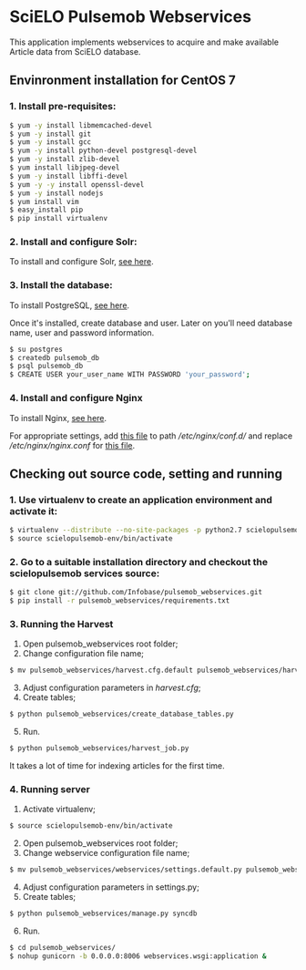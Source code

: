 # SciELO Pulsemob Webservices

This application implements webservices to acquire and make available Article data from SciELO database.

## Envinronment installation for CentOS 7

### 1. Install pre-requisites:

```sh
$ yum -y install libmemcached-devel
$ yum -y install git
$ yum -y install gcc
$ yum -y install python-devel postgresql-devel
$ yum -y install zlib-devel
$ yum install libjpeg-devel
$ yum -y install libffi-devel
$ yum -y -y install openssl-devel
$ yum -y install nodejs
$ yum install vim
$ easy_install pip
$ pip install virtualenv
```

### 2. Install and configure Solr:

To install and configure Solr, [see here](https://github.com/Infobase/pulsemob_solr).

### 3. Install the database:

To install PostgreSQL, [see here](https://www.digitalocean.com/community/tutorials/how-to-install-and-use-postgresql-on-centos-7).

Once it's installed, create database and user. Later on you'll need database name, user and password information.
```sh
$ su postgres
$ createdb pulsemob_db
$ psql pulsemob_db
$ CREATE USER your_user_name WITH PASSWORD 'your_password';
```

### 4. Install and configure Nginx
To install Nginx, [see here](https://www.digitalocean.com/community/tutorials/how-to-install-nginx-on-centos-7).

For appropriate settings, add [this file](https://github.com/Infobase/pulsemob_webservices/blob/master/configuration/nginx/conf.d/pulsemob.conf) to path */etc/nginx/conf.d/* and replace */etc/nginx/nginx.conf* for [this file](https://github.com/Infobase/pulsemob_webservices/blob/master/configuration/nginx/nginx.conf).

## Checking out source code, setting and running
### 1. Use virtualenv to create an application environment and activate it:

```sh
$ virtualenv --distribute --no-site-packages -p python2.7 scielopulsemob-env
$ source scielopulsemob-env/bin/activate
```
### 2. Go to a suitable installation directory and checkout the scielopulsemob services source:

```sh
$ git clone git://github.com/Infobase/pulsemob_webservices.git
$ pip install -r pulsemob_webservices/requirements.txt
```
### 3. Running the Harvest
1. Open pulsemob_webservices root folder;
2. Change configuration file name;
 ```sh
$ mv pulsemob_webservices/harvest.cfg.default pulsemob_webservices/harvest.cfg
```
3. Adjust configuration parameters in *harvest.cfg*;
4. Create tables;
```sh
$ python pulsemob_webservices/create_database_tables.py
```
5. Run.
```sh
$ python pulsemob_webservices/harvest_job.py
```
It takes a lot of time for indexing articles for the first time.

### 4. Running server
1. Activate virtualenv;
```sh
$ source scielopulsemob-env/bin/activate
```
2. Open pulsemob_webservices root folder;
3. Change webservice configuration file name;
```sh
$ mv pulsemob_webservices/webservices/settings.default.py pulsemob_webservices/webservices/settings.py
```
4. Adjust configuration parameters in settings.py;
5. Create tables;
```sh
$ python pulsemob_webservices/manage.py syncdb
```
6. Run.
```sh
$ cd pulsemob_webservices/
$ nohup gunicorn -b 0.0.0.0:8006 webservices.wsgi:application &
```
